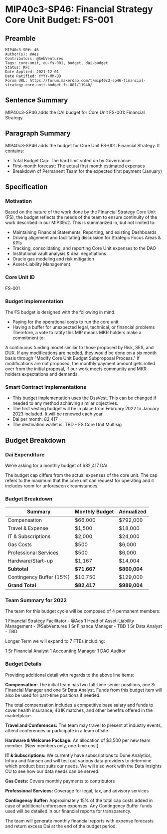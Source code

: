 # MIP40c3-SP46: Financial Strategy Core Unit Budget: FS-001

## Preamble

```
MIP40c3-SP#: 46
Author(s): @Aes 
Contributors: @SebVentures
Tags: core-unit, cu-fs-001, budget, dai-budget
Status: RFC
Date Applied: 2021-12-01
Date Ratified: YYYY-MM-DD
Forum URL: https://forum.makerdao.com/t/mip40c3-sp46-financial-strategy-core-unit-budget-fs-001/11940/
```

 ## Sentence Summary

MIP40c3-SP46 adds the DAI budget for Core Unit FS-001: Financial Strategy.

## Paragraph Summary

MIP40c3-SP46 adds the budget for Core Unit FS-001: Financial Strategy. It contains:

- Total Budget Cap: The hard limit voted on by Governance
- First-month forecast: The actual first month estimated expenses
- Breakdown of Permanent Team for the expected first payment (January)

## Specification

### Motivation

Based on the nature of the work done by the Financial Strategy Core Unit (FS), the budget reflects the needs of the team to ensure continuity of the work described in our MIP39c2. This is summarized in, but not limited to:

- Maintaining Financial Statements, Reporting, and existing Dashboards
- Driving alignment and facilitating discussion for Strategic Focus Areas & KPIs
- Tracking, consolidating, and reporting Core Unit expenses to the DAO
- Institutional vault analysis & deal negotiations
- Oracle gas modeling and risk mitigation
- Asset-Liability Management

### Core Unit ID

FS-001

### Budget Implementation

The FS budget is designed with the following in mind:

- Paying for the operational costs to run the core unit
- Having a buffer for unexpected legal, technical, or financial problems
Therefore, a vote to ratify this MIP means MKR holders make a commitment to:

A continuous funding model similar to those proposed by Risk, SES, and DUX. If any modifications are needed, they would be done on a six month basis through "Modify Core Unit Budget Subproposal Process." If modifications are not proposed, the monthly payment amount gets rolled over from the initial proposal, if our work meets community and MKR holders expectations and demands.
 
### Smart Contract Implementations

- This budget implementation uses the DssVest. This can be changed if needed to any method achieving similar objectives.
- The first vesting budget will be in place from February 2022 to January 2023 included. It will be renewed each year.
- Dai per month: 82,417
- The destination wallet is: TBD - FS Core Unit Multisig

## Budget Breakdown

### Dai Expenditure

We’re asking for a monthly budget of $82,417 DAI.

The budget cap differs from the actual expenses of the core unit. The cap refers to the maximum that the core unit can request for operating and it includes room for unforeseen circumstances.

### Budget Breakdown

| Summary | Monthly Budget |  Annualized |
| -------- | -------- |  ------- |
| Compensation      | $66,000        | $792,000
| Travel & Expense          | $1,500       | $18,000
| IT & Subscriptions        | $2,000        | $24,000
| Gas Costs                 | $500     | $6,000
| Professional Services     | $500     | $6,000
| Hardware/Start-up     | $1,167       | $14,004
| **Subtotal**              | **$71,667**        | **$860,004**
| Contingency Buffer (15%)  | $10,750     | $129,000
| **Grand Total**           | **$82,417**         | **$989,004**

### Team Summary for 2022

The team for this budget cycle will be composed of 4 permanent members:

1 Financial Strategy Facilitator - @Aes
1 Head of Asset-Liability Management - @SebVentures
1 Sr Finance Manager - TBD
1 Sr Data Analyst - TBD

Longer Term we will expand to 7 FTEs including:

1 Sr Financial Analyst 
1 Accounting Manager
1 DAO Auditor

### Budget Details

Providing additional detail with regards to the above line items:

**Compensation:** The initial team has two full-time senior positions, one Sr Financial Manager and one Sr Data Analyst. Funds from this budget item will also be used for part-time positions if needed.

The total compensation includes a competitive base salary and funds to cover health insurance, 401K matches, and other benefits offered in the marketplace. 

**Travel and Conferences:** The team may travel to present at industry events, attend conferences or participate in a team offsite.

**Hardware & Welcome Package:** An allocation of $3,500 per new team member. (New members only, one-time cost). 

**IT & Subscriptions:** We currently have subscriptions to Dune Analytics, Infura and Nansen and will test out various data providers to determine which product best suits our needs. We will also work with the Data Insights CU to see how our data needs can be served.

**Gas Costs:** Covers monthly payments to contributors

**Professional Services:** Coverage for legal, tax, and advisory services

**Contingency Buffer:** Approximately 15% of the total cap costs added in case of additional unforeseen expenses. Any Contingency Buffer funds used will be detailed in our financial reports for transparency. 

The team will generate monthly financial reports with expense forecasts and return excess Dai at the end of the budget period.